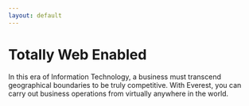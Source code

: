 ```yaml
---
layout: default
---
```

# Totally Web Enabled

In this era of Information Technology, a business must transcend geographical boundaries to be truly competitive. With Everest, you can carry out business operations from virtually anywhere in the world. 
